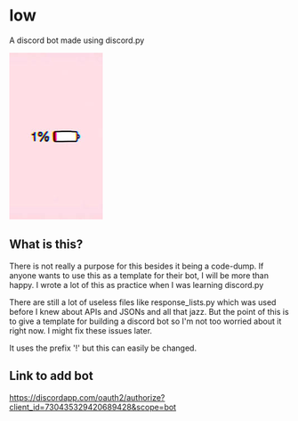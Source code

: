 # low
A discord bot made using discord.py

![](https://raw.githubusercontent.com/buzZ-exe/low/master/pic.jpg?token=AQJMTP3GBHJWGZRTZVPVAZLBMVYTU)

## What is this?
There is not really a purpose for this besides it being a code-dump. If anyone wants to use this as a template for their bot, I will be more than happy.
I wrote a lot of this as practice when I was learning discord.py

There are still a lot of useless files like response_lists.py which was used before I knew about APIs and JSONs and all that jazz.
But the point of this is to give a template for building a discord bot so I'm not too worried about it right now. I might fix these issues later.

It uses the prefix '!' but this can easily be changed.

## Link to add bot
https://discordapp.com/oauth2/authorize?client_id=730435329420689428&scope=bot
